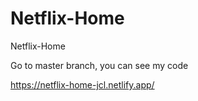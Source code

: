 # Netflix-Home

Netflix-Home

Go to master branch, you can see my code

https://netflix-home-jcl.netlify.app/
